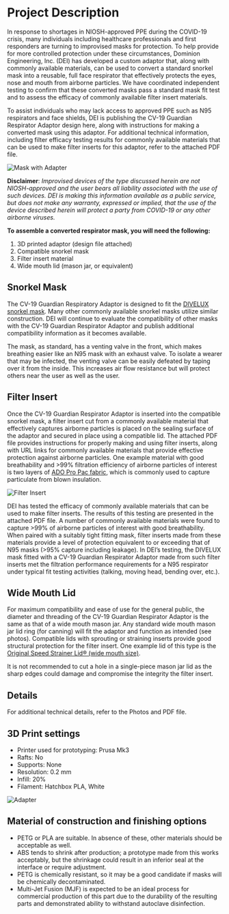 
# Project Description

In response to shortages in NIOSH-approved PPE during the COVID-19 crisis, many individuals including healthcare professionals and first responders are turning to improvised masks for protection. To help provide for more controlled protection under these circumstances, Dominion Engineering, Inc. (DEI) has developed a custom adaptor that, along with commonly available materials, can be used to convert a standard snorkel mask into a reusable, full face respirator that effectively protects the eyes, nose and mouth from airborne particles.  We have coordinated independent testing to confirm that these converted masks pass a standard mask fit test and to assess the efficacy of commonly available filter insert materials.

To assist individuals who may lack access to approved PPE such as N95 respirators and face shields, DEI is publishing the CV-19 Guardian Respirator Adaptor design here, along with instructions for making a converted mask using this adaptor.  For additional technical information, including filter efficacy testing results for commonly available materials that can be used to make filter inserts for this adaptor, refer to the attached PDF file.

![Mask with Adapter](Photos/(1).jpg)

**Disclaimer**: _Improvised devices of the type discussed herein are not NIOSH-approved and the user bears all liability associated with the use of such devices.  DEI is making this information available as a public service, but does not make any warranty, expressed or implied, that the use of the device described herein will protect a party from COVID-19 or any other airborne viruses._

**To assemble a converted respirator mask, you will need the following:**

1. 3D printed adaptor (design file attached)
2. Compatible snorkel mask
3. Filter insert material
4. Wide mouth lid (mason jar, or equivalent)

## Snorkel Mask

The CV-19 Guardian Respiratory Adaptor is designed to fit the [DIVELUX snorkel mask](https://www.amazon.com/dp/B072KDWVSV/ref=cm_sw_em_r_mt_dp_U_PJ5FEbJPZE8VG).  Many other commonly available snorkel masks utilize similar construction.  DEI will continue to evaluate the compatibility of other masks with the CV-19 Guardian Respirator Adaptor and publish additional compatibility information as it becomes available.

The mask, as standard, has a venting valve in the front, which makes breathing easier like an N95 mask with an exhaust valve.  To isolate a wearer that may be infected, the venting valve can be easily defeated by taping over it from the inside.  This increases air flow resistance but will protect others near the user as well as the user.

## Filter Insert

Once the CV-19 Guardian Respirator Adaptor is inserted into the compatible snorkel mask, a filter insert cut from a commonly available material that effectively captures airborne particles is placed on the sealing surface of the adaptor and secured in place using a compatible lid.  The attached PDF file provides instructions for properly making and using filter inserts, along with URL links for commonly available materials that provide effective protection against airborne particles.  One example material with good breathability and >99% filtration efficiency of airborne particles of interest is two layers of [ADO Pro Pac fabric](https://www.homedepot.com/p/ADO-Products-10-2-ft-x-375-ft-Pro-Pac-Insulation-Fabric-ICPP122/302709283), which is commonly used to capture particulate from blown insulation.

![Filter Insert](Photos/(8).JPG)

DEI has tested the efficacy of commonly available materials that can be used to make filter inserts.  The results of this testing are presented in the attached PDF file.  A number of commonly available materials were found to capture >99% of airborne particles of interest with good breathability.  When paired with a suitably tight fitting mask, filter inserts made from these materials provide a level of protection equivalent to or exceeding that of N95 masks (>95% capture including leakage).  In DEI’s testing, the DIVELUX mask fitted with a CV-19 Guardian Respirator Adaptor made from such filter inserts met the filtration performance requirements for a N95 respirator under typical fit testing activities (talking, moving head, bending over, etc.).

## Wide Mouth Lid

For maximum compatibility and ease of use for the general public, the diameter and threading of the CV-19 Guardian Respirator Adaptor is the same as that of a wide mouth mason jar.  Any standard wide mouth mason jar lid ring (for canning) will fit the adaptor and function as intended (see photos).  Compatible lids with sprouting or straining inserts provide good structural protection for the filter insert.  One example lid of this type is the 
[Original Speed Strainer Lid® (wide mouth size)](https://www.unboundfarm.com/The-Original-Speed-Strainer-Lid®_p_12.html).

It is not recommended to cut a hole in a single-piece mason jar lid as the sharp edges could damage and compromise the integrity the filter insert.

## Details

For additional technical details, refer to the Photos and PDF file.

## 3D Print settings

* Printer used for prototyping: Prusa Mk3
* Rafts: No
* Supports: None
* Resolution: 0.2 mm
* Infill: 20%
* Filament: Hatchbox PLA, White

![Adapter](Photos/(5).jpg)

## Material of construction and finishing options

* PETG or PLA are suitable.  In absence of these, other materials should be acceptable as well.
* ABS tends to shrink after production; a prototype made from this works acceptably, but the shrinkage could result in an inferior seal at the interface or require adjustment.
* PETG is chemically resistant, so it may be a good candidate if masks will be chemically decontaminated.
*  Multi-Jet Fusion (MJF) is expected to be an ideal process for commercial production of this part due to the durability of the resulting parts and demonstrated ability to withstand autoclave disinfection.
